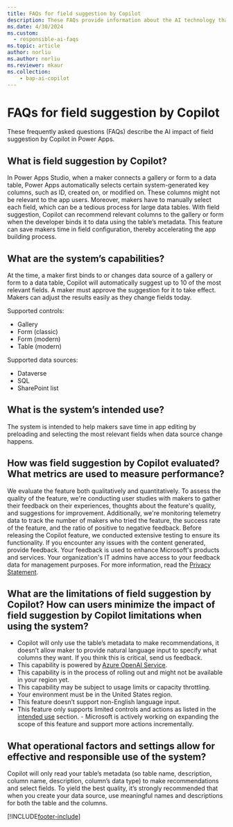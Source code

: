 ```yaml
---
title: FAQs for field suggestion by Copilot
description: These FAQs provide information about the AI technology that uses to get field suggestion by Copilot, along with key considerations and details about how AI is used, how it was tested and evaluated, and any specific limitations.
ms.date: 4/30/2024
ms.custom: 
  - responsible-ai-faqs
ms.topic: article
author: norliu
ms.author: norliu
ms.reviewer: mkaur
ms.collection: 
    - bap-ai-copilot 
---
```


# FAQs for field suggestion by Copilot

These frequently asked questions (FAQs) describe the AI impact of field suggestion by Copilot in Power Apps.

##  What is field suggestion by Copilot?

In Power Apps Studio, when a maker connects a gallery or form to a data table, Power Apps automatically selects certain system-generated key columns, such as ID, created on, or modified on. These columns might not be relevant to the app users. Moreover, makers have to manually select each field, which can be a tedious process for large data tables. With field suggestion, Copilot can recommend relevant columns to the gallery or form when the developer binds it to data using the table’s metadata. This feature can save makers time in field configuration, thereby accelerating the app building process.

## What are the system’s capabilities? 

At the time, a maker first binds to or changes data source of a gallery or form to a data table, Copilot will automatically suggest up to 10 of the most relevant fields. A maker must approve the suggestion for it to take effect. Makers can adjust the results easily as they change fields today.

Supported controls:
-	Gallery
-	Form (classic)
-	Form (modern)
-	Table (modern)
  
Supported data sources:
-	Dataverse
-	SQL
-	SharePoint list


## What is the system’s intended use? 

The system is intended to help makers save time in app editing by preloading and selecting the most relevant fields when data source change happens. 

## How was field suggestion by Copilot evaluated? What metrics are used to measure performance?

We evaluate the feature both qualitatively and quantitatively. To assess the quality of the feature, we're conducting user studies with makers to gather their feedback on their experiences, thoughts about the feature's quality, and suggestions for improvement. Additionally, we're monitoring telemetry data to track the number of makers who tried the feature, the success rate of the feature, and the ratio of positive to negative feedback. Before releasing the Copilot feature, we conducted extensive testing to ensure its functionality. If you encounter any issues with the content generated, provide feedback. Your feedback is used to enhance Microsoft's products and services. Your organization's IT admins have access to your feedback data for management purposes. For more information, read the [Privacy Statement](https://go.microsoft.com/fwlink/?linkid=2182930%22%20%5Ct%20%22_blank).

## What are the limitations of field suggestion by Copilot? How can users minimize the impact of field suggestion by Copilot limitations when using the system?

-	Copilot will only use the table’s metadata to make recommendations, it doesn’t allow maker to provide natural language input to specify what columns they want. If you think this is critical, send us feedback.
-	This capability is powered by [Azure OpenAI Service](/azure/cognitive-services/openai/overview).
-	This capability is in the process of rolling out and might not be available in your region yet.
-	This capability may be subject to usage limits or capacity throttling.
-	Your environment must be in the United States region.
-	This feature doesn’t support non-English language input.
-	This feature only supports limited controls and actions as listed in the [intended use](faq-field-suggestions.md#what-is-the-systems-intended-use) section. - Microsoft is actively working on expanding the scope of this feature and support more actions incrementally.


## What operational factors and settings allow for effective and responsible use of the system?

Copilot will only read your table’s metadata (so table name, description, column name, description, column’s data type) to make recommendations and select fields. To yield the best quality, it’s strongly recommended that when you create your data source, use meaningful names and descriptions for both the table and the columns.

 
[!INCLUDE[footer-include](../../includes/footer-banner.md)]
